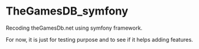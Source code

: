 # TheGamesDB_symfony
Recoding theGamesDb.net using symfony framework.

For now, it is just for testing purpose and to see if it helps adding features.
